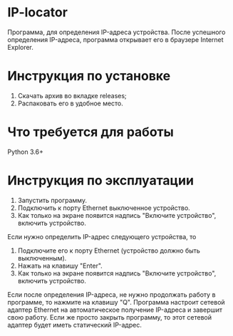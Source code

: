 # IP-locator
Программа, для определения IP-адреса устройства. После успешного определения IP-адреса, программа открывает его в браузере Internet Explorer.
# Инструкция по установке
1. Скачать архив во вкладке releases;
2. Распаковать его в удобное место.
# Что требуется для работы
Python 3.6+
# Инструкция по эксплуатации
1. Запустить программу.
2. Подключить к порту Ethernet выключенное устройство.
3. Как только на экране появится надпись "Включите устройство", включить устройство.

Если нужно определить IP-адрес следующего устройства, то
1. Подключите его к порту Ethernet (устройство должно быть выключенным).
2. Нажать на клавишу "Enter".
3. Как только на экране появится надпись "Включите устройство", включить устройство.

Если после определения IP-адреса, не нужно продолжать работу в программе, то нажмите на клавишу "Q". Программа настроит сетевой адаптер Ethernet на автоматическое получение IP-адреса и завершит свою работу. Если же просто закрыть программу, то этот сетевой адаптер будет иметь статический IP-адрес.
